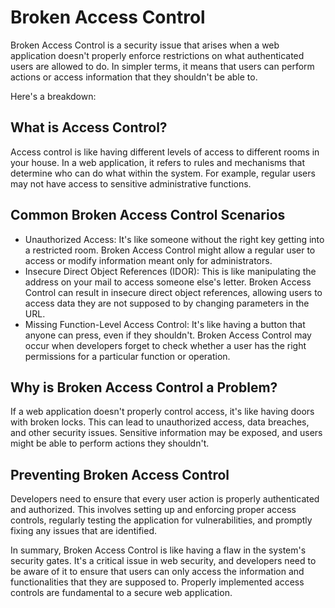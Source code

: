 # Broken Access Control
Broken Access Control is a security issue that arises when a web application doesn't properly enforce restrictions on what authenticated users are allowed to do. In simpler terms, it means that users can perform actions or access information that they shouldn't be able to.

Here's a breakdown:

## What is Access Control?
Access control is like having different levels of access to different rooms in your house. In a web application, it refers to rules and mechanisms that determine who can do what within the system. For example, regular users may not have access to sensitive administrative functions.

## Common Broken Access Control Scenarios
- Unauthorized Access: It's like someone without the right key getting into a restricted room. Broken Access Control might allow a regular user to access or modify information meant only for administrators.
- Insecure Direct Object References (IDOR): This is like manipulating the address on your mail to access someone else's letter. Broken Access Control can result in insecure direct object references, allowing users to access data they are not supposed to by changing parameters in the URL.
- Missing Function-Level Access Control: It's like having a button that anyone can press, even if they shouldn't. Broken Access Control may occur when developers forget to check whether a user has the right permissions for a particular function or operation.

## Why is Broken Access Control a Problem?
If a web application doesn't properly control access, it's like having doors with broken locks. This can lead to unauthorized access, data breaches, and other security issues. Sensitive information may be exposed, and users might be able to perform actions they shouldn't.

## Preventing Broken Access Control
Developers need to ensure that every user action is properly authenticated and authorized. This involves setting up and enforcing proper access controls, regularly testing the application for vulnerabilities, and promptly fixing any issues that are identified.

In summary, Broken Access Control is like having a flaw in the system's security gates. It's a critical issue in web security, and developers need to be aware of it to ensure that users can only access the information and functionalities that they are supposed to. Properly implemented access controls are fundamental to a secure web application.
